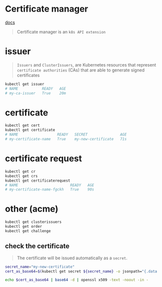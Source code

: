 # Certificate manager
[docs](https://cert-manager.io/docs/installation/kubernetes)

> Certificate manager is an `k8s API extension`


# issuer
> `Issuers` and `ClusterIssuers`, are Kubernetes resources that represent 
> `certificate authorities` (CAs) that are able to generate signed certificates
```bash
kubectl get issuer
# NAME           READY   AGE
# my-ca-issuer   True    20m
```


# certificate
```bash
kubectl get cert
kubectl get certificate
# NAME                  READY   SECRET               AGE
# my-certificate-name   True    my-new-certificate   71s
```


# certificate request
```bash
kubectl get cr
kubectl get crs
kubectl get certificaterequest
# NAME                        READY   AGE
# my-certificate-name-fgckh   True    90s
```


# other (acme)
```bash
kubectl get clusterissuers
kubectl get order
kubectl get challenge
```


## check the certificate
> The certificate will be issued automatically as a `secret`.
```bash
secret_name="my-new-certificate"
cert_as_base64=$(kubectl get secret ${secret_name} -o jsonpath="{.data.tls\.crt}")

echo $cert_as_base64 | base64 -d | openssl x509 -text -noout -in -
```

